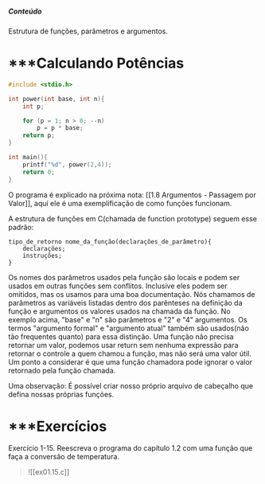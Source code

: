 ##### Conteúdo
Estrutura de funções, parâmetros e argumentos.
# ***Calculando Potências

```c
#include <stdio.h>

int power(int base, int n){
    int p;

    for (p = 1; n > 0; --n)
        p = p * base;
    return p;
}

int main(){
    printf("%d", power(2,4));
    return 0;
}
```

O programa é explicado na próxima nota: [[1.8 Argumentos - Passagem por Valor]], aqui ele é uma exemplificação de como funções funcionam.

A estrutura de funções em C(chamada de function prototype) seguem esse padrão:

```
tipo_de_retorno nome_da_função(declarações_de_parâmetro){
	declarações;
	instruções;
}
```

Os nomes dos parâmetros usados pela função são locais e podem ser usados em outras funções sem conflitos. Inclusive eles podem ser omitidos, mas os usamos para uma boa documentação.
Nós chamamos de parâmetros as variáveis listadas dentro dos parênteses na definição da função e argumentos os valores usados na chamada da função. No exemplo acima, "base" e "n" são parâmetros e "2" e "4" argumentos. Os termos "argumento formal" e "argumento atual" também são usados(não tão frequentes quanto) para essa distinção. 
Uma função não precisa retornar um valor, podemos usar return sem nenhuma expressão para retornar o controle a quem chamou a função, mas não será uma valor útil. Um ponto a considerar é que uma função chamadora pode ignorar o valor retornado pela função chamada.

Uma observação: É possível criar nosso próprio arquivo de cabeçalho que defina nossas próprias funções.
# ***Exercícios

Exercício 1-15. Reescreva o programa do capítulo 1.2 com uma função que faça a conversão de temperatura.

>![[ex01.15.c]]